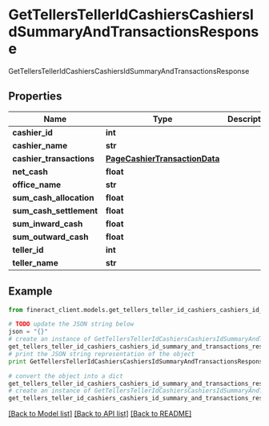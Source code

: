 # GetTellersTellerIdCashiersCashiersIdSummaryAndTransactionsResponse

GetTellersTellerIdCashiersCashiersIdSummaryAndTransactionsResponse

## Properties

Name | Type | Description | Notes
------------ | ------------- | ------------- | -------------
**cashier_id** | **int** |  | [optional] 
**cashier_name** | **str** |  | [optional] 
**cashier_transactions** | [**PageCashierTransactionData**](PageCashierTransactionData.md) |  | [optional] 
**net_cash** | **float** |  | [optional] 
**office_name** | **str** |  | [optional] 
**sum_cash_allocation** | **float** |  | [optional] 
**sum_cash_settlement** | **float** |  | [optional] 
**sum_inward_cash** | **float** |  | [optional] 
**sum_outward_cash** | **float** |  | [optional] 
**teller_id** | **int** |  | [optional] 
**teller_name** | **str** |  | [optional] 

## Example

```python
from fineract_client.models.get_tellers_teller_id_cashiers_cashiers_id_summary_and_transactions_response import GetTellersTellerIdCashiersCashiersIdSummaryAndTransactionsResponse

# TODO update the JSON string below
json = "{}"
# create an instance of GetTellersTellerIdCashiersCashiersIdSummaryAndTransactionsResponse from a JSON string
get_tellers_teller_id_cashiers_cashiers_id_summary_and_transactions_response_instance = GetTellersTellerIdCashiersCashiersIdSummaryAndTransactionsResponse.from_json(json)
# print the JSON string representation of the object
print GetTellersTellerIdCashiersCashiersIdSummaryAndTransactionsResponse.to_json()

# convert the object into a dict
get_tellers_teller_id_cashiers_cashiers_id_summary_and_transactions_response_dict = get_tellers_teller_id_cashiers_cashiers_id_summary_and_transactions_response_instance.to_dict()
# create an instance of GetTellersTellerIdCashiersCashiersIdSummaryAndTransactionsResponse from a dict
get_tellers_teller_id_cashiers_cashiers_id_summary_and_transactions_response_form_dict = get_tellers_teller_id_cashiers_cashiers_id_summary_and_transactions_response.from_dict(get_tellers_teller_id_cashiers_cashiers_id_summary_and_transactions_response_dict)
```
[[Back to Model list]](../README.md#documentation-for-models) [[Back to API list]](../README.md#documentation-for-api-endpoints) [[Back to README]](../README.md)


